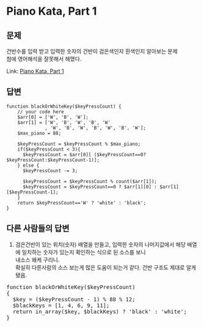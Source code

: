 Piano Kata, Part 1
===================

문제
------------
건반수를 입력 받고 입력한 숫자의 건반이 검은색인지 흰색인지 알아보는 문제  
첨에 영어해석을 잘못해서 헤맸다.  

Link: [Piano Kata, Part 1](https://www.codewars.com/kata/piano-kata-part-1)

답변
--------------

    function blackOrWhiteKey($keyPressCount) {
        // your code here
        $arr[0] = ['W', 'B', 'W'];
        $arr[1] = ['W', 'B', 'W', 'B', 'W'
                  , 'W', 'B', 'W', 'B', 'W', 'B', 'W'];
        $max_piano = 88;

        $keyPressCount = $keyPressCount % $max_piano;
        if($keyPressCount < 3){
          $keyPressCount = $arr[0][ ($keyPressCount==0?$keyPressCount:$keyPressCount-1)];
        } else {
          $keyPressCount -= 3;

          $keyPressCount = $keyPressCount % count($arr[1]);
          $keyPressCount = $keyPressCount==0 ? $arr[1][0] : $arr[1][$keyPressCount-1];
        }
        return $keyPressCount=='W' ? 'white' : 'black';
    }


다른 사람들의 답변
------------------------
1. 검은건반이 있는 위치(숫자) 배열을 만들고, 입력한 숫자의 나머지값에서 해당 배열에 일치하는 숫자가 있는지 확인하는 식으로 된 소스를 보니  
내소스 왜케 구리니.   
확실히 다른사람의 소스 보는게 많은 도움이 되는거 같다.
건반 구조도 제대로 알게 됐음.

<pre>
function blackOrWhiteKey($keyPressCount)
{
  $key = ($keyPressCount - 1) % 88 % 12;
  $blackKeys = [1, 4, 6, 9, 11];
  return in_array($key, $blackKeys) ? 'black' : 'white';
}
</pre>
